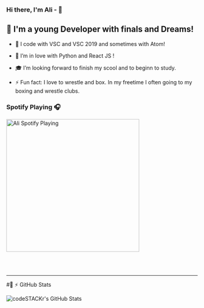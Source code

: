 ### Hi there, I'm Ali -  👋



## 📌 I'm a young Developer with finals and Dreams!

- 📌 I code with VSC and VSC 2019 and sometimes with Atom!
- 📝 I’m in love with Python and React JS !
- 🎓  I’m looking forward to finish my scool and to beginn to study.

- ⚡ Fun fact: I love to wrestle and box. In my freetime I often going to my boxing and wrestle clubs.

### Spotify Playing 🎧

[<img src="https://now-playing-codestackr.vercel.app/api/spotify-playing" alt="Ali Spotify Playing" width="350" />](https://open.spotify.com/user/627z3uvjfs2dd86zid5w46mnr?si=51GGLAUYQ0ahAm-DG95V9Q)

<br>
<br />




---






  #📌 :zap: GitHub Stats

  <img align="left" alt="codeSTACKr's GitHub Stats" src="https://github-readme-stats.codestackr.vercel.app/api?username=AliProduction&show_icons=true&hide_border=true" />








